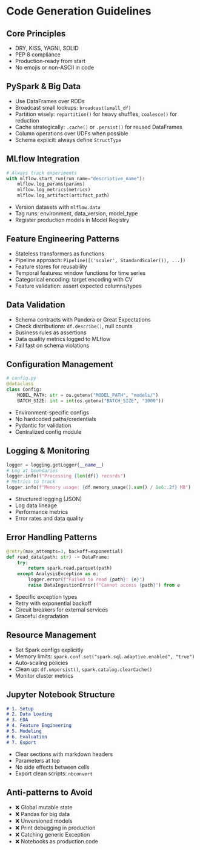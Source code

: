 # Code Generation Guidelines

## Core Principles
- DRY, KISS, YAGNI, SOLID
- PEP 8 compliance
- Production-ready from start
- No emojis or non-ASCII in code

## PySpark & Big Data
- Use DataFrames over RDDs
- Broadcast small lookups: `broadcast(small_df)`
- Partition wisely: `repartition()` for heavy shuffles, `coalesce()` for reduction
- Cache strategically: `.cache()` or `.persist()` for reused DataFrames
- Column operations over UDFs when possible
- Schema explicit: always define `StructType`

## MLflow Integration
```python
# Always track experiments
with mlflow.start_run(run_name="descriptive_name"):
    mlflow.log_params(params)
    mlflow.log_metrics(metrics)
    mlflow.log_artifact(artifact_path)
```
- Version datasets with `mlflow.data`
- Tag runs: environment, data_version, model_type
- Register production models in Model Registry

## Feature Engineering Patterns
- Stateless transformers as functions
- Pipeline approach: `Pipeline([('scaler', StandardScaler()), ...])`
- Feature stores for reusability
- Temporal features: window functions for time series
- Categorical encoding: target encoding with CV
- Feature validation: assert expected columns/types

## Data Validation
- Schema contracts with Pandera or Great Expectations
- Check distributions: `df.describe()`, null counts
- Business rules as assertions
- Data quality metrics logged to MLflow
- Fail fast on schema violations

## Configuration Management
```python
# config.py
@dataclass
class Config:
    MODEL_PATH: str = os.getenv("MODEL_PATH", "models/")
    BATCH_SIZE: int = int(os.getenv("BATCH_SIZE", "1000"))
```
- Environment-specific configs
- No hardcoded paths/credentials
- Pydantic for validation
- Centralized config module

## Logging & Monitoring
```python
logger = logging.getLogger(__name__)
# Log at boundaries
logger.info(f"Processing {len(df)} records")
# Metrics to track
logger.info(f"Memory usage: {df.memory_usage().sum() / 1e6:.2f} MB")
```
- Structured logging (JSON)
- Log data lineage
- Performance metrics
- Error rates and data quality

## Error Handling Patterns
```python
@retry(max_attempts=3, backoff=exponential)
def read_data(path: str) -> DataFrame:
    try:
        return spark.read.parquet(path)
    except AnalysisException as e:
        logger.error(f"Failed to read {path}: {e}")
        raise DataIngestionError(f"Cannot access {path}") from e
```
- Specific exception types
- Retry with exponential backoff
- Circuit breakers for external services
- Graceful degradation

## Resource Management
- Set Spark configs explicitly
- Memory limits: `spark.conf.set("spark.sql.adaptive.enabled", "true")`
- Auto-scaling policies
- Clean up: `df.unpersist()`, `spark.catalog.clearCache()`
- Monitor cluster metrics

## Jupyter Notebook Structure
```markdown
# 1. Setup
# 2. Data Loading
# 3. EDA
# 4. Feature Engineering
# 5. Modeling
# 6. Evaluation
# 7. Export
```
- Clear sections with markdown headers
- Parameters at top
- No side effects between cells
- Export clean scripts: `nbconvert`

## Anti-patterns to Avoid
- ❌ Global mutable state
- ❌ Pandas for big data
- ❌ Unversioned models
- ❌ Print debugging in production
- ❌ Catching generic Exception
- ❌ Notebooks as production code